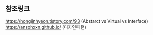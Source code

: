 ## 참조링크
https://hongjinhyeon.tistory.com/93 (Abstarct vs Virtual vs Interface) <br>
https://ansohxxn.github.io/ (디자인패턴) <br>

